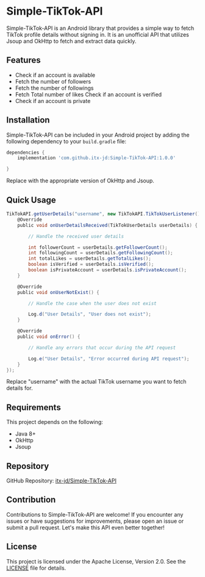 # Simple-TikTok-API

Simple-TikTok-API is an Android library that provides a simple way to fetch TikTok profile details without signing in. It is an unofficial API that utilizes Jsoup and OkHttp to fetch and extract data quickly.

## Features

- Check if an account is available
- Fetch the number of followers
- Fetch the number of followings
- Fetch Total number of likes
  Check if an account is verified
- Check if an account is private


## Installation

Simple-TikTok-API can be included in your Android project by adding the following dependency to your `build.gradle` file:

```groovy
dependencies {
    implementation 'com.github.itx-jd:Simple-TikTok-API:1.0.0'

}
```

Replace <version> with the appropriate version of OkHttp and Jsoup.

## Quick Usage

```groovy
TikTokAPI.getUserDetails("username", new TikTokAPI.TikTokUserListener() {
    @Override
    public void onUserDetailsReceived(TikTokUserDetails userDetails) {

        // Handle the received user details

        int followerCount = userDetails.getFollowerCount();
        int followingCount = userDetails.getFollowingCount();
        int totalLikes = userDetails.getTotalLikes();
        boolean isVerified = userDetails.isVerified();
        boolean isPrivateAccount = userDetails.isPrivateAccount();
    }

    @Override
    public void onUserNotExist() {

        // Handle the case when the user does not exist

        Log.d("User Details", "User does not exist");
    }

    @Override
    public void onError() {

        // Handle any errors that occur during the API request

        Log.e("User Details", "Error occurred during API request");
    }
});

```
Replace "username" with the actual TikTok username you want to fetch details for.

## Requirements

This project depends on the following:

- Java 8+
- OkHttp
- Jsoup

## Repository

GitHub Repository: [itx-jd/Simple-TikTok-API](https://github.com/itx-jd/Simple-TikTok-API)

## Contribution

Contributions to Simple-TikTok-API are welcome! If you encounter any issues or have suggestions for improvements, please open an issue or submit a pull request. Let's make this API even better together!

## License

This project is licensed under the Apache License, Version 2.0. See the [LICENSE](LICENSE) file for details.
